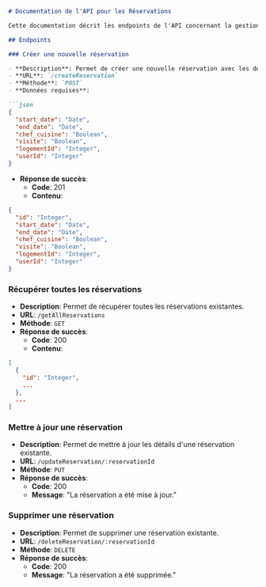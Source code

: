 ```markdown
# Documentation de l'API pour les Réservations

Cette documentation décrit les endpoints de l'API concernant la gestion des réservations dans l'application.

## Endpoints

### Créer une nouvelle réservation

- **Description**: Permet de créer une nouvelle réservation avec les détails fournis.
- **URL**: `/createReservation`
- **Méthode**: `POST`
- **Données requises**:

```json
{
  "start_date": "Date",
  "end_date": "Date",
  "chef_cuisine": "Boolean",
  "visite": "Boolean",
  "logementId": "Integer",
  "userId": "Integer"
}
```

- **Réponse de succès**:
  - **Code**: 201
  - **Contenu**:

```json
{
  "id": "Integer",
  "start_date": "Date",
  "end_date": "Date",
  "chef_cuisine": "Boolean",
  "visite": "Boolean",
  "logementId": "Integer",
  "userId": "Integer"
}
```

### Récupérer toutes les réservations

- **Description**: Permet de récupérer toutes les réservations existantes.
- **URL**: `/getAllReservations`
- **Méthode**: `GET`
- **Réponse de succès**:
  - **Code**: 200
  - **Contenu**:

```json
[
  {
    "id": "Integer",
    ...
  },
  ...
]
```

### Mettre à jour une réservation

- **Description**: Permet de mettre à jour les détails d'une réservation existante.
- **URL**: `/updateReservation/:reservationId`
- **Méthode**: `PUT`
- **Réponse de succès**:
  - **Code**: 200
  - **Message**: "La réservation a été mise à jour."

### Supprimer une réservation

- **Description**: Permet de supprimer une réservation existante.
- **URL**: `/deleteReservation/:reservationId`
- **Méthode**: `DELETE`
- **Réponse de succès**:
  - **Code**: 200
  - **Message**: "La réservation a été supprimée."
```